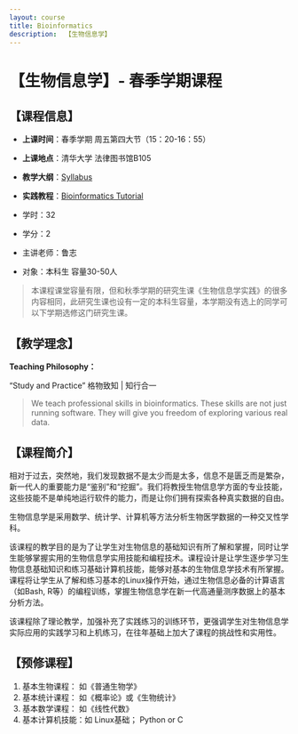 ```yaml
---
layout: course
title: Bioinformatics
description:  【生物信息学】
---
```


# 【生物信息学】- 春季学期课程





## 【课程信息】

* **上课时间**：春季学期 周五第四大节（15：20-16：55）
* **上课地点**：清华大学 法律图书馆B105
* **教学大纲**：[Syllabus](https://docs.qq.com/doc/DWWVDblBHWFJBSlVZ)
* **实践教程**：[Bioinformatics Tutorial](https://book.ncrnalab.org)
  
* 学时：32
* 学分：2
* 主讲老师：鲁志
* 对象：本科生 容量30-50人

> 本课程课堂容量有限，但和秋季学期的研究生课《生物信息学实践》的很多内容相同，此研究生课也设有一定的本科生容量，本学期没有选上的同学可以下学期选修这门研究生课。



## 【教学理念】

**Teaching Philosophy：**

“Study and Practice”  格物致知 \| 知行合一

> We teach professional skills in bioinformatics. These skills are not just running software. They will give you freedom of exploring various real data.



## 【课程简介】

相对于过去，突然地，我们发现数据不是太少而是太多，信息不是匮乏而是繁杂，新一代人的重要能力是“鉴别”和“挖掘”。我们将教授生物信息学方面的专业技能， 这些技能不是单纯地运行软件的能力，而是让你们拥有探索各种真实数据的自由。

生物信息学是采用数学、统计学、计算机等方法分析生物医学数据的一种交叉性学科。

该课程的教学目的是为了让学生对生物信息的基础知识有所了解和掌握，同时让学生能够掌握实用的生物信息学实用技能和编程技术。课程设计是让学生逐步学习生物信息基础知识和练习基础计算机技能，能够对基本的生物信息学技术有所掌握。课程将让学生从了解和练习基本的Linux操作开始，通过生物信息必备的计算语言（如Bash, R等）的编程训练，掌握生物信息学在新一代高通量测序数据上的基本分析方法。

该课程除了理论教学，加强补充了实践练习的训练环节，更强调学生对生物信息学实际应用的实践学习和上机练习，在往年基础上加大了课程的挑战性和实用性。



## 【预修课程】

1. 基本生物课程： 如《普通生物学》
2. 基本统计课程： 如《概率论》或《生物统计》
3. 基本数学课程： 如《线性代数》
4. 基本计算机技能：如 Linux基础；  Python or C


